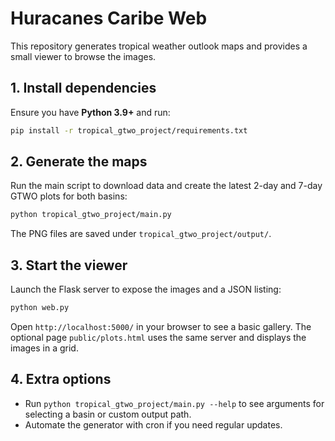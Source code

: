 # Huracanes Caribe Web

This repository generates tropical weather outlook maps and provides a small viewer to browse the images.

## 1. Install dependencies

Ensure you have **Python 3.9+** and run:

```bash
pip install -r tropical_gtwo_project/requirements.txt
```

## 2. Generate the maps

Run the main script to download data and create the latest 2-day and 7-day GTWO plots for both basins:

```bash
python tropical_gtwo_project/main.py
```

The PNG files are saved under `tropical_gtwo_project/output/`.

## 3. Start the viewer

Launch the Flask server to expose the images and a JSON listing:

```bash
python web.py
```

Open `http://localhost:5000/` in your browser to see a basic gallery. The optional page `public/plots.html` uses the same server and displays the images in a grid.

## 4. Extra options

- Run `python tropical_gtwo_project/main.py --help` to see arguments for selecting a basin or custom output path.
- Automate the generator with cron if you need regular updates.
